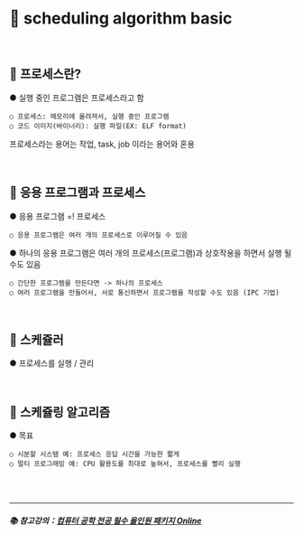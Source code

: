 # 🔑 scheduling algorithm basic

<br>

## 📌 프로세스란?

● 실행 중인 프로그램은 프로세스라고 함
```
○ 프로세스: 메모리에 올려져서, 실행 중인 프로그램
○ 코드 이미지(바이너리): 실행 파일(EX: ELF format)
```
프로세스라는 용어는 작업, task, job 이라는 용어와 혼용

<br>

## 📌 응용 프로그램과 프로세스

● 응용 프로그램 =! 프로세스
```
○ 응용 프로그램은 여러 개의 프로세스로 이루어질 수 있음
```
● 하나의 응용 프로그램은 여러 개의 프로세스(프로그램)과 상호작용을 하면서 실행 될 수도 있음<br>
```
○ 간단한 프로그램을 만든다면 -> 하나의 프로세스
○ 여러 프로그램을 만들어서, 서로 통신하면서 프로그램을 작성할 수도 있음 (IPC 기법)
```

<br>

## 📌 스케쥴러

● 프로세스를 실행 / 관리<br>

<br>

## 📌 스케쥴링 알고리즘

● 목표
```
○ 시분할 시스템 예: 프로세스 응답 시간을 가능한 짧게
○ 멀티 프로그래밍 예: CPU 활용도를 최대로 높혀서, 프로세스를 빨리 실행
```


<br>
<br>

---

##### 📚 참고강의：[컴퓨터 공학 전공 필수 올인원 패키지 Online](https://fastcampus.co.kr/dev_online_cs)